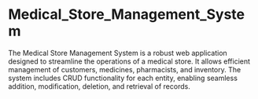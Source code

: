 # Medical_Store_Management_System
The Medical Store Management System is a robust web application designed to streamline the operations of a medical store. It allows efficient management of customers, medicines, pharmacists, and inventory. The system includes CRUD functionality for each entity, enabling seamless addition, modification, deletion, and retrieval of records.
